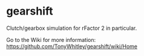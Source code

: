 # gearshift
Clutch/gearbox simulation for rFactor 2 in particular.

Go to the Wiki for more information: https://github.com/TonyWhitley/gearshift/wiki/Home
